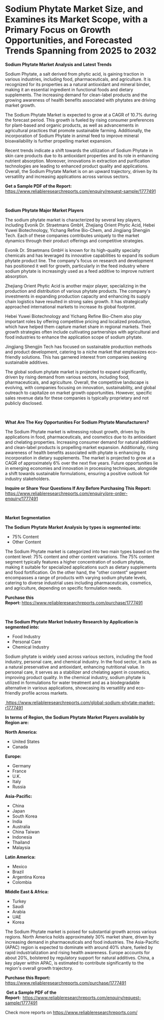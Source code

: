 <p><h1>Sodium Phytate Market Size, and Examines its Market Scope, with a Primary Focus on Growth Opportunities, and Forecasted Trends Spanning from 2025 to 2032</h1></p><p><strong>Sodium Phytate Market Analysis and Latest Trends</strong></p>
<p><p>Sodium Phytate, a salt derived from phytic acid, is gaining traction in various industries, including food, pharmaceuticals, and agriculture. It is recognized for its properties as a natural antioxidant and mineral binder, making it an essential ingredient in functional foods and dietary supplements. The increasing demand for clean-label products and the growing awareness of health benefits associated with phytates are driving market growth.</p><p>The Sodium Phytate Market is expected to grow at a CAGR of 10.7% during the forecast period. This growth is fueled by rising consumer preferences for plant-based and organic products, as well as advancements in agricultural practices that promote sustainable farming. Additionally, the incorporation of Sodium Phytate in animal feed to improve mineral bioavailability is further propelling market expansion.</p><p>Recent trends indicate a shift towards the utilization of Sodium Phytate in skin care products due to its antioxidant properties and its role in enhancing nutrient absorption. Moreover, innovations in extraction and purification technologies are leading to enhanced product quality and applications. Overall, the Sodium Phytate Market is on an upward trajectory, driven by its versatility and increasing applications across various sectors.</p></p>
<p><strong>Get a Sample PDF of the Report:&nbsp;</strong> <a href="https://www.reliableresearchreports.com/enquiry/request-sample/1777491?utm_campaign=2279&utm_medium=2&utm_source=Github&utm_content=ia&utm_term=01042025&utm_id=sodium-phytate">https://www.reliableresearchreports.com/enquiry/request-sample/1777491</a></p>
<p>&nbsp;</p>
<p><strong>Sodium Phytate Major Market Players</strong></p>
<p><p>The sodium phytate market is characterized by several key players, including Evonik Dr. Straetmans GmbH, Zhejiang Orient Phytic Acid, Hebei Yuwei Biotechnology, Yichang Refine Bio-Chem, and Jingjiang Shengjin Tech. Each of these companies contributes uniquely to the market dynamics through their product offerings and competitive strategies.</p><p>Evonik Dr. Straetmans GmbH is known for its high-quality specialty chemicals and has leveraged its innovative capabilities to expand its sodium phytate product line. The company's focus on research and development has positioned it well for growth, particularly in the feed industry where sodium phytate is increasingly used as a feed additive to improve nutrient absorption.</p><p>Zhejiang Orient Phytic Acid is another major player, specializing in the production and distribution of various phytate products. The company's investments in expanding production capacity and enhancing its supply chain logistics have resulted in strong sales growth. It has strategically approached international markets to increase its global footprint.</p><p>Hebei Yuwei Biotechnology and Yichang Refine Bio-Chem also play important roles by offering competitive pricing and localized production, which have helped them capture market share in regional markets. Their growth strategies often include cultivating partnerships with agricultural and food industries to enhance the application scope of sodium phytate.</p><p>Jingjiang Shengjin Tech has focused on sustainable production methods and product development, catering to a niche market that emphasizes eco-friendly solutions. This has garnered interest from companies seeking sustainable additives.</p><p>The global sodium phytate market is projected to expand significantly, driven by rising demand from various sectors, including food, pharmaceuticals, and agriculture. Overall, the competitive landscape is evolving, with companies focusing on innovation, sustainability, and global outreach to capitalize on market growth opportunities. However, specific sales revenue data for these companies is typically proprietary and not publicly disclosed.</p></p>
<p>&nbsp;</p>
<p><strong>What Are The Key Opportunities For Sodium Phytate Manufacturers?</strong></p>
<p><p>The Sodium Phytate market is witnessing robust growth, driven by its applications in food, pharmaceuticals, and cosmetics due to its antioxidant and chelating properties. Increasing consumer demand for natural additives and clean-label products is propelling market expansion. Additionally, rising awareness of health benefits associated with phytate is enhancing its incorporation in dietary supplements. The market is projected to grow at a CAGR of approximately 6% over the next five years. Future opportunities lie in emerging economies and innovation in processing techniques, alongside a shift towards sustainable formulations, ensuring a positive outlook for industry stakeholders.</p></p>
<p><strong>Inquire or Share Your Questions If Any Before Purchasing This Report:</strong> <a href="https://www.reliableresearchreports.com/enquiry/pre-order-enquiry/1777491?utm_campaign=2279&utm_medium=2&utm_source=Github&utm_content=ia&utm_term=01042025&utm_id=sodium-phytate">https://www.reliableresearchreports.com/enquiry/pre-order-enquiry/1777491</a></p>
<p>&nbsp;</p>
<p><strong>Market Segmentation</strong></p>
<p><strong>The Sodium Phytate Market Analysis by types is segmented into:</strong></p>
<p><ul><li>75% Content</li><li>Other Content</li></ul></p>
<p><p>The Sodium Phytate market is categorized into two main types based on the content level: 75% content and other content variations. The 75% content segment typically features a higher concentration of sodium phytate, making it suitable for specialized applications such as dietary supplements and food fortification. On the other hand, the "other content" segment encompasses a range of products with varying sodium phytate levels, catering to diverse industrial uses including pharmaceuticals, cosmetics, and agriculture, depending on specific formulation needs.</p></p>
<p><strong>Purchase this Report:&nbsp;</strong><a href="https://www.reliableresearchreports.com/purchase/1777491?utm_campaign=2279&utm_medium=2&utm_source=Github&utm_content=ia&utm_term=01042025&utm_id=sodium-phytate">https://www.reliableresearchreports.com/purchase/1777491</a></p>
<p>&nbsp;</p>
<p><strong>The Sodium Phytate Market Industry Research by Application is segmented into:</strong></p>
<p><ul><li>Food Industry</li><li>Personal Care</li><li>Chemical Industry</li></ul></p>
<p><p>Sodium phytate is widely used across various sectors, including the food industry, personal care, and chemical industry. In the food sector, it acts as a natural preservative and antioxidant, enhancing nutritional value. In personal care, it serves as a stabilizer and chelating agent in cosmetics, improving product quality. In the chemical industry, sodium phytate is utilized in formulations for water treatment and as a biodegradable alternative in various applications, showcasing its versatility and eco-friendly profile across markets.</p></p>
<p><a href="https://www.reliableresearchreports.com/global-sodium-phytate-market-r1777491?utm_campaign=2279&utm_medium=2&utm_source=Github&utm_content=ia&utm_term=01042025&utm_id=sodium-phytate">&nbsp;https://www.reliableresearchreports.com/global-sodium-phytate-market-r1777491</a></p>
<p><strong>In terms of Region, the Sodium Phytate Market Players available by Region are:</strong></p>
<p>
    <p> <strong> North America: </strong>
        <ul>
            <li>United States</li>
            <li>Canada</li>
        </ul>
        </p> 
    <p> <strong> Europe: </strong>
        <ul>
            <li>Germany</li>
            <li>France</li>
            <li>U.K.</li>
            <li>Italy</li>
            <li>Russia</li>
        </ul>
        </p> 
    <p> <strong> Asia-Pacific: </strong>
        <ul>
            <li>China</li>
            <li>Japan</li>
            <li>South Korea</li>
            <li>India</li>
            <li>Australia</li>
            <li>China Taiwan</li>
            <li>Indonesia</li>
            <li>Thailand</li>
            <li>Malaysia</li>
        </ul>
        </p> 
    <p> <strong> Latin America: </strong>
        <ul>
            <li>Mexico</li>
            <li>Brazil</li>
            <li>Argentina Korea</li>
            <li>Colombia</li>
        </ul>
        </p> 
    <p> <strong> Middle East & Africa: </strong>
        <ul>
            <li>Turkey</li>
            <li>Saudi</li>
            <li>Arabia</li>
            <li>UAE</li>
            <li>Korea</li>
        </ul>
    </p>
    </p>
<p><p>The Sodium Phytate market is poised for substantial growth across various regions. North America holds approximately 30% market share, driven by increasing demand in pharmaceuticals and food industries. The Asia-Pacific (APAC) region is expected to dominate with around 40% share, fueled by rapid industrialization and rising health awareness. Europe accounts for about 20%, bolstered by regulatory support for natural additives. China, a key player within APAC, is estimated to contribute significantly to the region's overall growth trajectory.</p></p>
<p><strong>Purchase this Report: </strong><a href="https://www.reliableresearchreports.com/purchase/1777491?utm_campaign=2279&utm_medium=2&utm_source=Github&utm_content=ia&utm_term=01042025&utm_id=sodium-phytate">https://www.reliableresearchreports.com/purchase/1777491</a></p>
<p>&nbsp;<strong>Get a Sample PDF of the Report:&nbsp;&nbsp;</strong><a href="https://www.reliableresearchreports.com/enquiry/request-sample/1777491?utm_campaign=2279&utm_medium=2&utm_source=Github&utm_content=ia&utm_term=01042025&utm_id=sodium-phytate">https://www.reliableresearchreports.com/enquiry/request-sample/1777491</a></p>
<p><strong></strong></p>
<p>Check more reports on <a href="https://www.reliableresearchreports.com/?utm_campaign=2279&utm_medium=2&utm_source=Github&utm_content=ia&utm_term=01042025&utm_id=sodium-phytate">https://www.reliableresearchreports.com/</a></p>